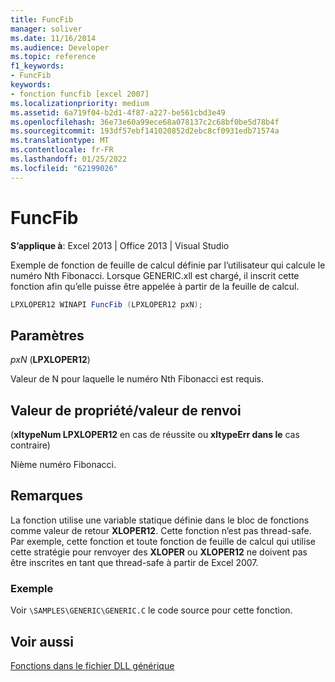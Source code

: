 ```yaml
---
title: FuncFib
manager: soliver
ms.date: 11/16/2014
ms.audience: Developer
ms.topic: reference
f1_keywords:
- FuncFib
keywords:
- fonction funcfib [excel 2007]
ms.localizationpriority: medium
ms.assetid: 6a719f04-b2d1-4f87-a227-be561cbd3e49
ms.openlocfilehash: 36e73e60a99ece68a078137c2c68bf0be5d78b4f
ms.sourcegitcommit: 193df57ebf141020852d2ebc8cf0931edb71574a
ms.translationtype: MT
ms.contentlocale: fr-FR
ms.lasthandoff: 01/25/2022
ms.locfileid: "62199026"
---
```

# <a name="funcfib"></a>FuncFib

 **S’applique à**: Excel 2013 | Office 2013 | Visual Studio 
  
Exemple de fonction de feuille de calcul définie par l’utilisateur qui calcule le numéro Nth Fibonacci. Lorsque GENERIC.xll est chargé, il inscrit cette fonction afin qu’elle puisse être appelée à partir de la feuille de calcul.
  
```cs
LPXLOPER12 WINAPI FuncFib (LPXLOPER12 pxN);
```

## <a name="parameters"></a>Paramètres

 _pxN_ (**LPXLOPER12**)
  
Valeur de N pour laquelle le numéro Nth Fibonacci est requis.
  
## <a name="property-valuereturn-value"></a>Valeur de propriété/valeur de renvoi

(**xltypeNum LPXLOPER12** en cas de réussite ou **xltypeErr dans le** cas contraire) 
  
Nième numéro Fibonacci.
  
## <a name="remarks"></a>Remarques

La fonction utilise une variable statique définie dans le bloc de fonctions comme valeur de retour **XLOPER12**. Cette fonction n’est pas thread-safe. Par exemple, cette fonction et toute fonction de feuille de calcul qui utilise cette stratégie pour renvoyer des **XLOPER** ou **XLOPER12** ne doivent pas être inscrites en tant que thread-safe à partir de Excel 2007.
  
### <a name="example"></a>Exemple

Voir `\SAMPLES\GENERIC\GENERIC.C` le code source pour cette fonction. 
  
## <a name="see-also"></a>Voir aussi



[Fonctions dans le fichier DLL générique](functions-in-the-generic-dll.md)


